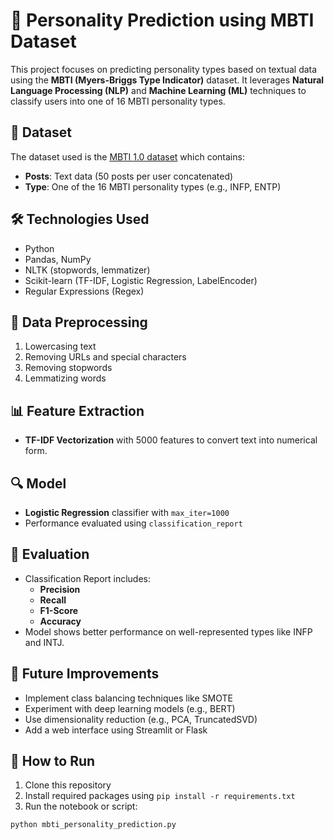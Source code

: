 # 🧠 Personality Prediction using MBTI Dataset

This project focuses on predicting personality types based on textual data using the **MBTI (Myers-Briggs Type Indicator)** dataset. It leverages **Natural Language Processing (NLP)** and **Machine Learning (ML)** techniques to classify users into one of 16 MBTI personality types.

## 📁 Dataset
The dataset used is the [MBTI 1.0 dataset](https://www.kaggle.com/datasnaek/mbti-type) which contains:
- **Posts**: Text data (50 posts per user concatenated)
- **Type**: One of the 16 MBTI personality types (e.g., INFP, ENTP)

## 🛠️ Technologies Used
- Python
- Pandas, NumPy
- NLTK (stopwords, lemmatizer)
- Scikit-learn (TF-IDF, Logistic Regression, LabelEncoder)
- Regular Expressions (Regex)

## 🧹 Data Preprocessing
1. Lowercasing text
2. Removing URLs and special characters
3. Removing stopwords
4. Lemmatizing words

## 📊 Feature Extraction
- **TF-IDF Vectorization** with 5000 features to convert text into numerical form.

## 🔍 Model
- **Logistic Regression** classifier with `max_iter=1000`
- Performance evaluated using `classification_report`

## 🧪 Evaluation
- Classification Report includes:
  - **Precision**
  - **Recall**
  - **F1-Score**
  - **Accuracy**
- Model shows better performance on well-represented types like INFP and INTJ.

## 🔁 Future Improvements
- Implement class balancing techniques like SMOTE
- Experiment with deep learning models (e.g., BERT)
- Use dimensionality reduction (e.g., PCA, TruncatedSVD)
- Add a web interface using Streamlit or Flask

## 📎 How to Run
1. Clone this repository
2. Install required packages using `pip install -r requirements.txt`
3. Run the notebook or script:
```bash
python mbti_personality_prediction.py
